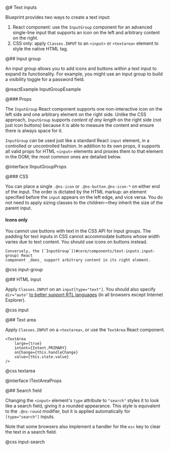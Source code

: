 @# Text inputs

Blueprint provides two ways to create a text input:

1. React component: use the `InputGroup` component for an advanced single-line
   input that supports an icon on the left and arbitrary content on the right.
1. CSS only: apply `Classes.INPUT` to an `<input>` or `<textarea>` element to
   style the native HTML tag.

@## Input group

An input group allows you to add icons and buttons _within_ a text input to expand its
functionality. For example, you might use an input group to build a visibility toggle for a password
field.

@reactExample InputGroupExample

@### Props

The `InputGroup` React component  supports one non-interactive icon on the left
side and one arbitrary element on the right side. Unlike the CSS approach,
`InputGroup` supports _content of any length_ on the right side (not just
icon buttons) because it is able to measure the content and ensure there is
always space for it.

`InputGroup` can be used just like a standard React `input` element, in
a controlled or uncontrolled fashion. In addition to its own props, it supports
all valid props for HTML `<input>` elements and proxies them to that element in
the DOM; the most common ones are detailed below.

@interface IInputGroupProps

@### CSS

You can place a single `.@ns-icon` or `.@ns-button.@ns-icon-*` on either end of the input. The order is
dictated by the HTML markup: an element specified before the `input` appears on the left edge, and
vice versa. You do not need to apply sizing classes to the children&mdash;they inherit the size of
the parent input.

<div class="@ns-callout @ns-intent-warning @ns-icon-warning-sign">
    <h4 class="@ns-heading">Icons only</h4>
    <p>You cannot use buttons with text in the CSS API for input groups. The padding for text inputs
    in CSS cannot accommodate buttons whose width varies due to text content. You should use icons on
    buttons instead.</p>

    Conversely, the [`InputGroup`](#core/components/text-inputs.input-group) React
    component _does_ support arbitrary content in its right element.
</div>

@css input-group

@## HTML input

Apply `Classes.INPUT` on an `input[type="text"]`. You should also specify `dir="auto"`
[to better support RTL languages](http://www.w3.org/International/questions/qa-html-dir#dirauto)
(in all browsers except Internet Explorer).

@css input

@## Text area

Apply `Classes.INPUT` on a `<textarea>`, or use the `TextArea` React component.

```tsx
<TextArea
    large={true}
    intent={Intent.PRIMARY}
    onChange={this.handleChange}
    value={this.state.value}
/>
```

@css textarea

@interface ITextAreaProps

@## Search field

Changing the `<input>` element's `type` attribute to `"search"` styles it to look like a search
field, giving it a rounded appearance. This style is equivalent to the `.@ns-round` modifier, but it
is applied automatically for `[type="search"]` inputs.

Note that some browsers also implement a handler for the `esc` key to clear the text in a search field.

@css input-search
